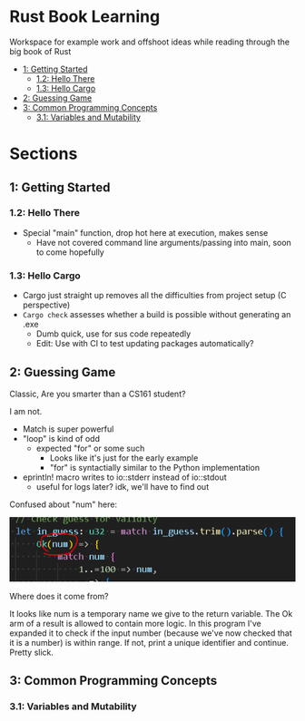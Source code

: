 # Rust Book Learning<!-- omit in toc -->
Workspace for example work and offshoot ideas while reading through the big book of Rust

- [1: Getting Started](#1-getting-started)
  - [1.2: Hello There](#12-hello-there)
  - [1.3: Hello Cargo](#13-hello-cargo)
- [2: Guessing Game](#2-guessing-game)
- [3: Common Programming Concepts](#3-common-programming-concepts)
  - [3.1: Variables and Mutability](#31-variables-and-mutability)

# Sections<!-- omit in toc -->

## 1: Getting Started
### 1.2: Hello There

* Special "main" function, drop hot here at execution, makes sense
  * Have not covered command line arguments/passing into main, soon to come hopefully

### 1.3: Hello Cargo

* Cargo just straight up removes all the difficulties from project setup (C perspective)
* ` Cargo check ` assesses whether a build is possible without generating an .exe
  * Dumb quick, use for sus code repeatedly
  * Edit: Use with CI to test updating packages automatically?

## 2: Guessing Game

Classic, Are you smarter than a CS161 student?

I am not.

* Match is super powerful
* "loop" is kind of odd 
  * expected "for" or some such
    * Looks like it's just for the early example
    * "for" is syntactially similar to the Python implementation
* eprintln! macro writes to io::stderr instead of io::stdout
  * useful for logs later? idk, we'll have to find out

Confused about "num" here:

![alt text](./readme_images/match_num.png)

Where does it come from?

It looks like num is a temporary name we give to the return variable.
The Ok arm of a result is allowed to contain more logic.
In this program I've expanded it to check if the input number (because we've now checked that it is a number) is within range.
If not, print a unique identifier and continue.
Pretty slick.

## 3: Common Programming Concepts

### 3.1: Variables and Mutability

